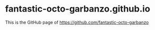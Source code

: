 # fantastic-octo-garbanzo.github.io
This is the GitHub page of https://github.com/fantastic-octo-garbanzo
